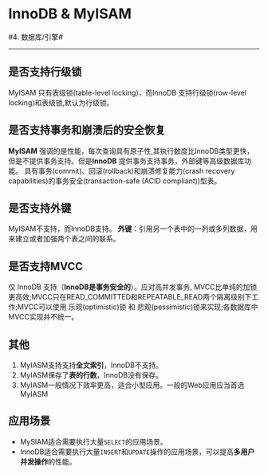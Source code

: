 # InnoDB & MyISAM
#4. 数据库/引擎#
- - - -
## 是否支持行级锁
MyISAM 只有表级锁(table-level locking)，而InnoDB 支持行级锁(row-level locking)和表级锁,默认为行级锁。

## 是否支持事务和崩溃后的安全恢复
**MyISAM** 强调的是性能，每次查询具有原子性,其执行数度比InnoDB类型更快，但是不提供事务支持。但是**InnoDB** 提供事务支持事务，外部键等高级数据库功能。 具有事务(commit)、回滚(rollback)和崩溃修复能力(crash recovery capabilities)的事务安全(transaction-safe (ACID compliant))型表。

## 是否支持外键
MyISAM不支持，而InnoDB支持。
**外键**：引用另一个表中的一列或多列数据，用来建立或者加强两个表之间的联系。

## 是否支持MVCC
仅 InnoDB 支持（**InnoDB是事务安全的**）。应对高并发事务, MVCC比单纯的加锁更高效;MVCC只在READ_COMMITTED和REPEATABLE_READ两个隔离级别下工作;MVCC可以使用 乐观(optimistic)锁 和 悲观(pessimistic)锁来实现;各数据库中MVCC实现并不统一。

## 其他
1. MyIASM支持支持**全文索引**，InnoDB不支持。
2. MyIASM保存了**表的行数**，InnoDB没有保存。
3. MyIASM一般情况下效率更高，适合小型应用。一般的Web应用应当首选MyIASM
## 应用场景
* MySIAM适合需要执行大量`SELECT`的应用场景。
* InnoDB适合需要执行大量`INSERT`和`UPDATE`操作的应用场景，可以提高**多用户并发操作**的性能。

